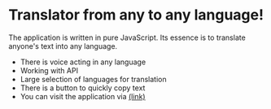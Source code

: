 # Translator from any to any language!
The application is written in pure JavaScript. Its essence is to translate anyone's text into any language.
- There is voice acting in any language
- Working with API
- Large selection of languages ​​for translation
- There is a button to quickly copy text
- You can visit the application via [(link)](https://drabovich.github.io/app-translate/)
